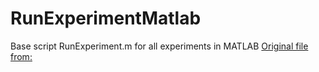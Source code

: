 # RunExperimentMatlab
Base script RunExperiment.m for all experiments in MATLAB
[Original file from: ](https://os.mbed.com/users/pwensing/code/experiment_example_MATLAB/)
